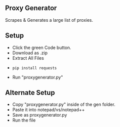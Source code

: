 ## Proxy Generator
Scrapes &amp; Generates a large list of proxies.

## Setup
+ Click the green Code button.
+ Download as .zip
+ Extract All Files
+ ``` ph
  pip install requests
  ```
+ Run "proxygenerator.py"

## Alternate Setup
+ Copy "proxygenerator.py" inside of the gen folder.
+ Paste it into notepad/vs/notepad++
+ Save as proxygenerator.py
+ Run the file
